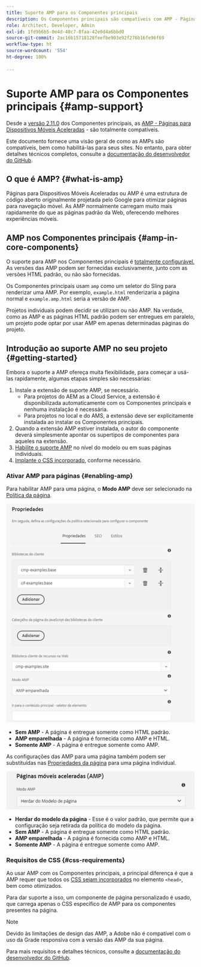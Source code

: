 ```yaml
---
title: Suporte AMP para os Componentes principais
description: Os Componentes principais são compatíveis com AMP - Páginas para Dispositivos Móveis Aceleradas
role: Architect, Developer, Admin
exl-id: 1fd9b6b5-0e4d-48c7-8faa-42e0d4a6bbd0
source-git-commit: 2ac16b15718128feefbe903e92f276b16fe96f69
workflow-type: ht
source-wordcount: '554'
ht-degree: 100%

---
```


# Suporte AMP para os Componentes principais {#amp-support}

Desde a [versão 2.11.0](/help/versions.md) dos Componentes principais, as [AMP - Páginas para Dispositivos Móveis Aceleradas](https://developers.google.com/amp) - são totalmente compatíveis.

Este documento fornece uma visão geral de como as AMPs são compatíveis, bem como habilitá-las para seus sites. No entanto, para obter detalhes técnicos completos, consulte a [documentação do desenvolvedor do GitHub](https://github.com/adobe/aem-core-wcm-components/tree/master/extensions/amp).

## O que é AMP? {#what-is-amp}

Páginas para Dispositivos Móveis Aceleradas ou AMP é uma estrutura de código aberto originalmente projetada pelo Google para otimizar páginas para navegação móvel. As AMP normalmente carregam muito mais rapidamente do que as páginas padrão da Web, oferecendo melhores experiências móveis.

## AMP nos Componentes principais {#amp-in-core-components}

O suporte para AMP nos Componentes principais é [totalmente configurável.](#enabling-amp) As versões das AMP podem ser fornecidas exclusivamente, junto com as versões HTML padrão, ou não são fornecidas.

Os Componentes principais usam `amp` como um seletor do Sling para renderizar uma AMP. Por exemplo, `example.html` renderizaria a página normal e `example.amp.html` seria a versão de AMP.

Projetos individuais podem decidir se utilizam ou não AMP. Na verdade, como as AMP e as páginas HTML padrão podem ser entregues em paralelo, um projeto pode optar por usar AMP em apenas determinadas páginas do projeto.

## Introdução ao suporte AMP no seu projeto {#getting-started}

Embora o suporte a AMP ofereça muita flexibilidade, para começar a usá-las rapidamente, algumas etapas simples são necessárias:

1. Instale a extensão de suporte AMP, se necessário.
   * Para projetos do AEM as a Cloud Service, a extensão é disponibilizada automaticamente com os Componentes principais e nenhuma instalação é necessária.
   * Para projetos no local e do AMS, a extensão deve ser explicitamente instalada ao instalar os Componentes principais.
1. Quando a extensão AMP estiver instalada, o autor do componente deverá simplesmente apontar os supertipos de componentes para aqueles na extensão.
1. [Habilite o suporte AMP](#enabling-amp) no nível do modelo ou em suas páginas individuais.
1. [Implante o CSS incorporado](#css-requirements), conforme necessário.

### Ativar AMP para páginas {#enabling-amp}

Para habilitar AMP para uma página, o **Modo AMP** deve ser selecionado na [Política da página](https://experienceleague.adobe.com/docs/experience-manager-cloud-service/sites/authoring/features/templates.html?lang=pt-BR#editing-a-template-page-policy-template-author-developer).

![Opções de política da página de AMP](/help/assets/amp-policy.png)

* **Sem AMP** - A página é entregue somente como HTML padrão.
* **AMP emparelhada** - A página é fornecida como AMP e HTML.
* **Somente AMP** - A página é entregue somente como AMP.

As configurações das AMP para uma página também podem ser substituídas nas [Propriedades da página](https://experienceleague.adobe.com/docs/experience-manager-cloud-service/sites/authoring/fundamentals/page-properties.html?lang=pt-BR) para uma página individual.

![Propriedades da página de AMP](/help/assets/amp-page-properties.png)

* **Herdar do modelo da página** - Esse é o valor padrão, que permite que a configuração seja retirada da política do modelo da página.
* **Sem AMP** - A página é entregue somente como HTML padrão.
* **AMP emparelhada** - A página é fornecida como AMP e HTML.
* **Somente AMP** - A página é entregue somente como AMP.

### Requisitos de CSS {#css-requirements}

Ao usar AMP com os Componentes principais, a principal diferença é que a AMP requer que todos os [CSS sejam incorporados](including-clientlibs.md#inlining) no elemento `<head>`, bem como otimizados.

Para dar suporte a isso, um componente de página personalizado é usado, que carrega apenas o CSS específico de AMP para os componentes presentes na página.

>[!NOTE]
>
>Devido às limitações de design das AMP, a Adobe não é compatível com o uso da Grade responsiva com a versão das AMP da sua página.

Para mais requisitos e detalhes técnicos, consulte a [documentação do desenvolvedor do GitHub](https://github.com/adobe/aem-core-wcm-components/tree/master/extensions/amp).
